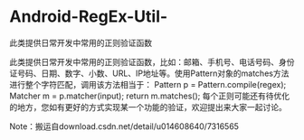 # Android-RegEx-Util-
此类提供日常开发中常用的正则验证函数

此类提供日常开发中常用的正则验证函数，比如：邮箱、手机号、电话号码、身份证号码、日期、数字、小数、URL、IP地址等。使用Pattern对象的matches方法进行整个字符匹配，调用该方法相当于： 
        Pattern p = Pattern.compile(regex);
        Matcher m = p.matcher(input);
        return m.matches();
每个正则可能还有待优化的地方，您如有更好的方式实现某一个功能的验证，欢迎提出来大家一起讨论。 

Note：搬运自download.csdn.net/detail/u014608640/7316565
